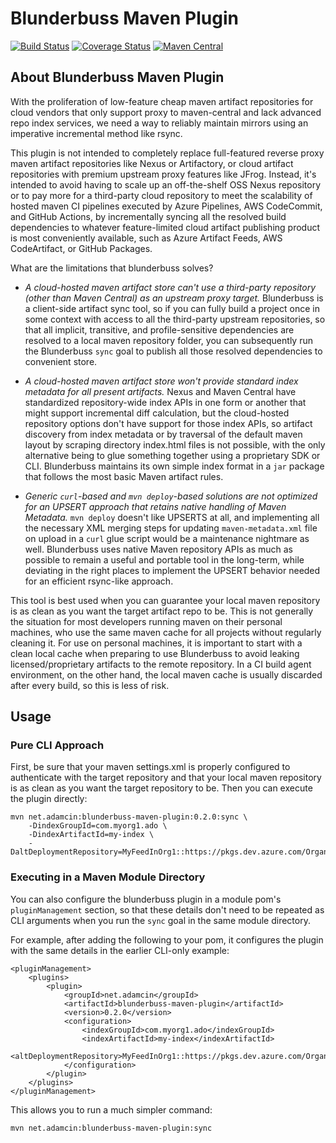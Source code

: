 Blunderbuss Maven Plugin
========================

[![Build Status](https://travis-ci.org/adamcin/blunderbuss-maven-plugin.png)](https://travis-ci.org/adamcin/blunderbuss-maven-plugin)
[![Coverage Status](https://coveralls.io/repos/github/adamcin/blunderbuss-maven-plugin/badge.svg?branch=master)](https://coveralls.io/github/adamcin/blunderbuss-maven-plugin?branch=master)
[![Maven Central](https://img.shields.io/maven-central/v/net.adamcin/blunderbuss-maven-plugin.svg?label=Maven%20Central)](https://search.maven.org/search?q=g:%22net.adamcin%22%20AND%20a:%22blunderbuss-maven-plugin%22)

## About Blunderbuss Maven Plugin

With the proliferation of low-feature cheap maven artifact repositories for cloud vendors that only support proxy to maven-central and lack advanced 
repo index services, we need a way to reliably maintain mirrors using an imperative incremental method like rsync. 

This plugin is not intended to completely replace full-featured reverse proxy maven artifact repositories like Nexus or Artifactory, or 
cloud artifact repositories with premium upstream proxy features like JFrog. Instead, it's intended to avoid having to scale up an off-the-shelf OSS 
Nexus repository or to pay more for a third-party cloud repository to meet the scalability of hosted maven CI pipelines executed by Azure Pipelines,
AWS CodeCommit, and GitHub Actions, by incrementally syncing all the resolved build dependencies to whatever feature-limited cloud artifact publishing 
product is most conveniently available, such as Azure Artifact Feeds, AWS CodeArtifact, or GitHub Packages.

What are the limitations that blunderbuss solves?

* *A cloud-hosted maven artifact store can't use a third-party repository (other than Maven Central) as an upstream proxy target.* Blunderbuss is a 
client-side artifact sync tool, so if you can fully build a project once in some context with access to all the third-party upstream repositories, 
so that all implicit, transitive, and profile-sensitive dependencies are resolved to a local maven repository folder, you can subsequently run the 
Blunderbuss `sync` goal to publish all those resolved dependencies to convenient store.

* *A cloud-hosted maven artifact store won't provide standard index metadata for all present artifacts.* Nexus and Maven Central have standardized 
repository-wide index APIs in one form or another that might support incremental diff calculation, but the cloud-hosted repository options don't 
have support for those index APIs, so artifact discovery from index metadata or by traversal of the default maven layout by scraping directory 
index.html files is not possible, with the only alternative being to glue something together using a proprietary SDK or CLI. Blunderbuss maintains 
its own simple index format in a `jar` package that follows the most basic Maven artifact rules.

* *Generic `curl`-based and `mvn deploy`-based solutions are not optimized for an UPSERT approach that retains native handling of Maven Metadata.* 
`mvn deploy` doesn't like UPSERTS at all, and implementing all the necessary XML merging steps for updating `maven-metadata.xml` file on upload in a 
`curl` glue script would be a maintenance nightmare as well. Blunderbuss uses native Maven repository APIs as much as possible to remain a useful 
and portable tool in the long-term, while deviating in the right places to implement the UPSERT behavior needed for an efficient rsync-like approach. 

This tool is best used when you can guarantee your local maven repository is as clean as you want the target artifact repo to be. This is not 
generally the situation for most developers running maven on their personal machines, who use the same maven cache for all projects without regularly
cleaning it. For use on personal machines, it is important to start with a clean local cache when preparing to use Blunderbuss to avoid leaking 
licensed/proprietary artifacts to the remote repository. In a CI build agent environment, on the other hand, the local maven cache is usually 
discarded after every build, so this is less of risk.

## Usage

### Pure CLI Approach

First, be sure that your maven settings.xml is properly configured to authenticate with the target repository and that your local maven 
repository is as clean as you want the target repository to be. Then you can execute the plugin directly:

    mvn net.adamcin:blunderbuss-maven-plugin:0.2.0:sync \
        -DindexGroupId=com.myorg1.ado \
        -DindexArtifactId=my-index \
        -DaltDeploymentRepository=MyFeedInOrg1::https://pkgs.dev.azure.com/OrganzationName/ProjectName/_packaging/MyProjectScopedFeed1/Maven/v1
        

### Executing in a Maven Module Directory

You can also configure the blunderbuss plugin in a module pom's `pluginManagement` section, so that these details don't need to be repeated as
CLI arguments when you run the `sync` goal in the same module directory.

For example, after adding the following to your pom, it configures the plugin with the same details in the earlier CLI-only example:

    <pluginManagement>
        <plugins>
            <plugin>
                <groupId>net.adamcin</groupId>
                <artifactId>blunderbuss-maven-plugin</artifactId>
                <version>0.2.0</version>
                <configuration>
                    <indexGroupId>com.myorg1.ado</indexGroupId>
                    <indexArtifactId>my-index</indexArtifactId>
                    <altDeploymentRepository>MyFeedInOrg1::https://pkgs.dev.azure.com/OrganzationName/ProjectName/_packaging/MyProjectScopedFeed1/Maven/v1</altDeploymentRepository>
                </configuration>
            </plugin>
        </plugins>
    </pluginManagement>
    
This allows you to run a much simpler command:

    mvn net.adamcin:blunderbuss-maven-plugin:sync
    
